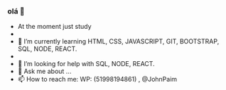 ### olá  👋

- At the moment just study
- 
- 🌱 I’m currently learning HTML, CSS, JAVASCRIPT, GIT, BOOTSTRAP, SQL, NODE, REACT.
- 
- 🤔 I’m looking for help with SQL, NODE, REACT.
- 💬 Ask me about ...
- 📫 How to reach me: WP: (51998194861) , @JohnPaim


